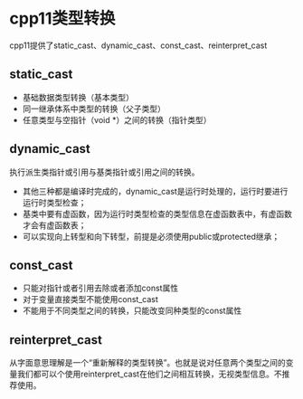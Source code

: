 # cpp11类型转换

cpp11提供了static_cast、dynamic_cast、const_cast、reinterpret_cast

## static_cast
- 基础数据类型转换（基本类型）
- 同一继承体系中类型的转换（父子类型）
- 任意类型与空指针（void *）之间的转换（指针类型）


## dynamic_cast

执行派生类指针或引用与基类指针或引用之间的转换。

- 其他三种都是编译时完成的，dynamic_cast是运行时处理的，运行时要进行运行时类型检查；
- 基类中要有虚函数，因为运行时类型检查的类型信息在虚函数表中，有虚函数才会有虚函数表；
- 可以实现向上转型和向下转型，前提是必须使用public或protected继承；


## const_cast
- 只能对指针或者引用去除或者添加const属性
- 对于变量直接类型不能使用const_cast
- 不能用于不同类型之间的转换，只能改变同种类型的const属性

## reinterpret_cast

从字面意思理解是一个“重新解释的类型转换”。也就是说对任意两个类型之间的变量我们都可以个使用reinterpret_cast在他们之间相互转换，无视类型信息。不推荐使用。